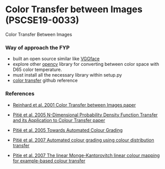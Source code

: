 # Color Transfer between Images (PSCSE19-0033)
Color Transfer Between Images 

### Way of approach the FYP
- built an open source similar like [VGGface](https://github.com/rcmalli/keras-vggface) 
- explore other [opencv](https://opencv-python-tutroals.readthedocs.io/en/latest/py_tutorials/py_tutorials.html) library for converting between color space with D65 color temperature.
- must install all the necessary library within setup.py
- [color transfer](https://github.com/jrosebr1/color_transfer) github reference 

### References
- [Reinhard et al. 2001 Color Transfer between Images paper](http://erikreinhard.com/papers/colourtransfer.pdf)

- [Pitié et al. 2005 N-Dimensional Probability Density Function Transfer and its Application to Colour Transfer paper](https://github.com/frcs/colour-transfer/blob/master/publications/pitie05iccv.pdf)

- [Pitié et al. 2005 Towards Automated Colour Grading](https://github.com/frcs/colour-transfer/blob/master/publications/pitie05cvmp.pdf)

- [Pitié et al. 2007 Automated colour grading using colour distribution transfer](https://github.com/frcs/colour-transfer/blob/master/publications/pitie07cviu.pdf)

- [Pitie et al. 2007 The linear Monge-Kantorovitch linear colour mapping for example-based colour transfer](https://github.com/frcs/colour-transfer/blob/master/publications/pitie07cvmp.pdf)